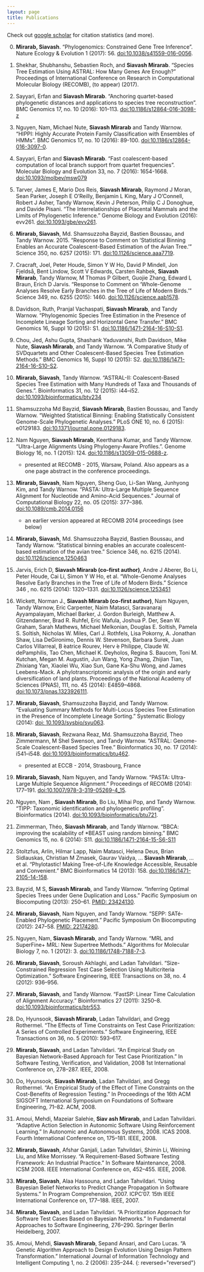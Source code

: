 ```yaml
---
layout: page
title: Publications
---
```


Check out [google scholar](http://scholar.google.com/citations?user=uxSj18QAAAAJ&hl=en) for citation statistics (and more).

0. **Mirarab, Siavash**. “Phylogenomics: Constrained Gene Tree Inference”. Nature Ecology & Evolution 1 (2017): 56. [doi:10.1038/s41559-016-0056](http://www.nature.com/articles/s41559-016-0056).

0. Shekhar, Shubhanshu, Sebastien Roch, and **Siavash Mirarab**. “Species Tree Estimation Using ASTRAL: How Many Genes Are Enough?” Proceedings of International Conference on Research in Computational Molecular Biology (RECOMB), (to appear) (2017).

0. Sayyari, Erfan and **Siavash Mirarab**. “Anchoring quartet-based phylogenetic distances and applications to species tree reconstruction”. BMC Genomics 17, no. 10  (2016):  101–113. [doi:10.1186/s12864-016-3098-z](http://doi.org/10.1186/s12864-016-3098-z) 

0. Nguyen, Nam, Michael Nute, **Siavash Mirarab** and Tandy Warnow.  “HIPPI: Highly Accurate Protein Family Classification with Ensembles of HMMs”. BMC Genomics 17, no. 10 (2016): 89-100. [doi:10.1186/s12864-016-3097-0](http://doi.org/10.1186/s12864-016-3097-0).

0. Sayyari, Erfan and **Siavash Mirarab**. “Fast coalescent-based computation of local branch support from quartet frequencies”. Molecular Biology and Evolution 33, no. 7 (2016): 1654-1668. [doi:10.1093/molbev/msw079](http://mbe.oxfordjournals.org/cgi/content/abstract/msw079?ijkey=OTHYAZPfjJsY2Ce&keytype=ref)

0. Tarver, James E, Mario Dos Reis, **Siavash Mirarab**, Raymond J Moran, Sean Parker, Joseph E O’Reilly, Benjamin L King, Mary J O’Connell, Robert J Asher, Tandy Warnow, Kevin J Peterson, Philip C J Donoghue, and Davide Pisani. “The Interrelationships of Placental Mammals and the Limits of Phylogenetic Inference.” Genome Biology and Evolution (2016): evv261. [doi:10.1093/gbe/evv261](http://gbe.oxfordjournals.org/cgi/content/long/evv261v1).

0. **Mirarab, Siavash**, Md. Shamsuzzoha Bayzid, Bastien Boussau, and Tandy Warnow. 2015. “Response to Comment on ‘Statistical Binning Enables an Accurate Coalescent-Based Estimation of the Avian Tree.’” Science 350, no. 6257 (2015): 171. [doi:10.1126/science.aaa7719](http://www.sciencemag.org/content/350/6257/171.2.abstract).

0. Cracraft, Joel, Peter Houde, Simon Y W Ho, David P Mindell, Jon Fjeldså, Bent Lindow, Scott V Edwards, Carsten Rahbek, **Siavash Mirarab**,
Tandy Warnow, M Thomas P Gilbert, Guojie Zhang, Edward L Braun, Erich D Jarvis. “Response to Comment on ‘Whole-Genome Analyses Resolve Early Branches in the Tree of Life of Modern Birds.’” Science 349, no. 6255 (2015): 1460. [doi:10.1126/science.aab1578](http://www.sciencemag.org/content/349/6255/1460.2.abstract).

0. Davidson, Ruth, Pranjal Vachaspati, **Siavash Mirarab**, and Tandy Warnow. “Phylogenomic Species Tree Estimation in the Presence of Incomplete Lineage Sorting and Horizontal Gene Transfer.” BMC Genomics 16, Suppl 10 (2015): S1. [doi:10.1186/1471-2164-16-S10-S1](http://www.biomedcentral.com/1471-2164/16/S10/S1).

0. Chou, Jed, Ashu Gupta, Shashank Yaduvanshi, Ruth Davidson, Mike Nute, **Siavash Mirarab**, and Tandy Warnow. “A Comparative Study of SVDquartets and Other Coalescent-Based Species Tree Estimation Methods.” BMC Genomics 16, Suppl 10 (2015): S2. [doi:10.1186/1471-2164-16-S10-S2](http://www.biomedcentral.com/1471-2164/16/S10/S2).

0. **Mirarab, Siavash**, Tandy Warnow. “ASTRAL-II: Coalescent-Based Species Tree Estimation with Many Hundreds of Taxa and Thousands of Genes.”. Bioinformatics 31, no. 12 (2015): i44–i52. [doi:10.1093/bioinformatics/btv234](http://bioinformatics.oxfordjournals.org/content/31/12/i44)

0. Shamsuzzoha Md Bayzid, **Siavash Mirarab**, Bastien Boussau, and Tandy Warnow. “Weighted Statistical Binning: Enabling Statistically Consistent Genome-Scale Phylogenetic Analyses.” PLoS ONE 10, no. 6 (2015): e0129183. [doi:10.1371/journal.pone.0129183](http://dx.doi.org/10.1371/journal.pone.0129183).

0. Nam Nguyen, **Siavash Mirarab**, Keerthana Kumar, and Tandy Warnow. “Ultra-Large Alignments Using Phylogeny-Aware Profiles.”. Genome Biology 16, no. 1 (2015): 124. [doi:10.1186/s13059-015-0688-z](http://genomebiology.com/2015/16/1/124).
   * presented at RECOMB - 2015, Warsaw, Poland. Also appears as a one page abstract in the conference proceedings.
    
0. **Mirarab, Siavash**, Nam Nguyen, Sheng Guo, Li-San Wang, Junhyong Kim, and Tandy Warnow. “PASTA: Ultra-Large Multiple Sequence Alignment for Nucleotide and Amino-Acid Sequences.” Journal of Computational Biology  22, no. 05 (2015): 377–386. [doi:10.1089/cmb.2014.0156](http://online.liebertpub.com/doi/abs/10.1089/cmb.2014.0156)
	* an earlier version appeared at RECOMB 2014 proceedings (see below) 

0. **Mirarab, Siavash**, Md. Shamsuzzoha Bayzid, Bastien Boussau, and Tandy Warnow. “Statistical binning enables an accurate coalescent-based estimation of the avian tree.” Science 346, no. 6215 (2014). [doi:10.1126/science.1250463](http://www.sciencemag.org/content/346/6215/1250463.full)

0. Jarvis, Erich D, **Siavash Mirarab (co-first author)**, Andre J Aberer, Bo Li, Peter Houde, Cai Li, Simon Y W Ho, et al. “Whole-Genome Analyses Resolve Early Branches in the Tree of Life of Modern Birds.” Science 346 , no. 6215 (2014): 1320–1331. [doi:10.1126/science.1253451](http://www.sciencemag.org/content/346/6215/1320.full)

0. Wickett, Norman J., **Siavash Mirarab (co-first author)**, Nam Nguyen, Tandy Warnow, Eric Carpenter, Naim Matasci, Saravanaraj Ayyampalayam, Michael Barker, J. Gordon Burleigh, Matthew A. Gitzendanner, Brad R. Ruhfel, Eric Wafula, Joshua P. Der, Sean W. Graham, Sarah Mathews, Michael Melkonian, Douglas E. Soltish, Pamela S. Soltish, Nicholas W. Miles, Carl J. Rothfels, Lisa Pokorny, A. Jonathan Shaw, Lisa DeGironimo, Dennis W. Stevenson, Barbara Surek, Juan Carlos Villarreal, B ́eatrice Rourev, Herv ́e Philippe, Claude W. dePamphilis, Tao Chen, Michael K. Deyholos, Regina S. Baucom, Toni M. Kutchan, Megan M. Augustin, Jun Wang, Yong Zhang, Zhijian Tian, Zhixiang Yan, Xiaolei Wu, Xiao Sun, Gane Ka-Shu Wong, and James Leebens-Mack. A phylotranscriptomic analysis of the origin and early diversification of land plants. Proceedings of the National Academy of Sciences (PNAS), 111, no. 45 (2014): E4859–4868. [doi:10.1073/pnas.1323926111](http://www.pnas.org/content/early/2014/10/28/1323926111).

0. **Mirarab, Siavash**, Shamsuzzoha Bayzid, and Tandy Warnow. “Evaluating Summary Methods for Multi-Locus Species Tree Estimation in the Presence of Incomplete Lineage Sorting.” Systematic Biology (2014): [doi: 10.1093/sysbio/syu063](http://sysbio.oxfordjournals.org/content/early/2014/10/13/sysbio.syu063).

0. **Mirarab, Siavash**, Rezwana Reaz, Md. Shamsuzzoha Bayzid, Theo Zimmermann, M Shel Swenson, and Tandy Warnow. “ASTRAL: Genome-Scale Coalescent-Based Species Tree.” Bioinformatics 30, no. 17 (2014): i541–i548. [doi:10.1093/bioinformatics/btu462](https://doi.org/10.1093/bioinformatics/btu462).
	* presented at ECCB - 2014, Strasbourg, France 

0. **Mirarab, Siavash**, Nam Nguyen, and Tandy Warnow. “PASTA: Ultra-Large Multiple Sequence Alignment.” Proceedings of RECOMB (2014): 177–191. [doi:10.1007/978-3-319-05269-4_15](http://dx.doi.org/10.1007/978-3-319-05269-4_15).

0. Nguyen, Nam , **Siavash Mirarab**, Bo Liu, Mihai Pop, and Tandy Warnow. “TIPP: Taxonomic identification and phylogenetic profiling”. Bioinformatics (2014). [doi:10.1093/bioinformatics/btu721](http://bioinformatics.oxfordjournals.org/content/30/24/3548.full.pdf).

0. Zimmerman, Théo, **Siavash Mirarab**, and Tandy Warnow. “BBCA: improving the scalability of *BEAST using random binning.” BMC Genomics 15, no. 6 (2014): S11. [doi:10.1186/1471-2164-15-S6-S11](http://www.biomedcentral.com/1471-2164/15/S6/S11) 

0. Stoltzfus, Arlin, Hilmar Lapp, Naim Matasci, Helena Deus, Brian Sidlauskas, Christian M Zmasek, Gaurav Vaidya, ... **Siavash Mirarab**, ... et al. “Phylotastic! Making Tree-of-Life Knowledge Accessible, Reusable and Convenient.” BMC Bioinformatics 14 (2013): 158. [doi:10.1186/1471-2105-14-158](http://www.biomedcentral.com/1471-2105/14/158).

0. Bayzid, M S, **Siavash Mirarab**, and Tandy Warnow. “Inferring Optimal Species Trees under Gene Duplication and Loss.” Pacific Symposium on Biocomputing (2013): 250–61. [PMID: 23424130](http://psb.stanford.edu/psb-online/proceedings/psb13/bayzid.pdf).

0. **Mirarab, Siavash**, Nam Nguyen, and Tandy Warnow. “SEPP: SATé-Enabled Phylogenetic Placement.” Pacific Symposium On Biocomputing (2012): 247–58. [PMID: 22174280](http://www.worldscientific.com/doi/pdf/10.1142/9789814366496_0024).

0. Nguyen, Nam, **Siavash Mirarab**, and Tandy Warnow. “MRL and SuperFine+ MRL: New Supertree Methods.” Algorithms for Molecular Biology 7, no. 1 (2012): 3. [doi:10.1186/1748-7188-7-3](http://www.almob.org/content/7/1/3/abstract).

0. **Mirarab, Siavash**, Soroush Akhlaghi, and Ladan Tahvildari. “Size-Constrained Regression Test Case Selection Using Multicriteria Optimization.” Software Engineering, IEEE Transactions on 38, no. 4 (2012): 936–956.

0. **Mirarab, Siavash**, and Tandy Warnow. “FastSP: Linear Time Calculation of Alignment Accuracy.” Bioinformatics 27 (2011): 3250–8. [doi:10.1093/bioinformatics/btr553](http://bioinformatics.oxfordjournals.org/content/27/23/3250.long).

0. Do, Hyunsook, **Siavash Mirarab**, Ladan Tahvildari, and Gregg Rothermel. “The Effects of Time Constraints on Test Case Prioritization: A Series of Controlled Experiments.” Software Engineering, IEEE Transactions on 36, no. 5 (2010): 593–617.

0. **Mirarab, Siavash**, and Ladan Tahvildari. “An Empirical Study on Bayesian Network-Based Approach for Test Case Prioritization.” In Software Testing, Verification, and Validation, 2008 1st International Conference on, 278–287. IEEE, 2008.

0. Do, Hyunsook, **Siavash Mirarab**, Ladan Tahvildari, and Gregg Rothermel. “An Empirical Study of the Effect of Time Constraints on the Cost-Benefits of Regression Testing.” In Proceedings of the 16th ACM SIGSOFT International Symposium on Foundations of Software Engineering, 71–82. ACM, 2008.

0. Amoui, Mehdi, Mazeiar Salehie, **Siav
ash Mirarab**, and Ladan Tahvildari. “Adaptive Action Selection in Autonomic Software Using Reinforcement Learning.” In Autonomic and Autonomous Systems, 2008. ICAS 2008. Fourth International Conference on, 175–181. IEEE, 2008.

0. **Mirarab, Siavash**, Afshar Ganjali, Ladan Tahvildari, Shimin Li, Weining Liu, and Mike Morrissey. “A Requirement-Based Software Testing Framework: An Industrial Practice.” In Software Maintenance, 2008. ICSM 2008. IEEE International Conference on, 452–455. IEEE, 2008.

0. **Mirarab, Siavash**, Alaa Hassouna, and Ladan Tahvildari. “Using Bayesian Belief Networks to Predict Change Propagation in Software Systems.” In Program Comprehension, 2007. ICPC’07. 15th IEEE International Conference on, 177–188. IEEE, 2007.

0. **Mirarab, Siavash**, and Ladan Tahvildari. “A Prioritization Approach for Software Test Cases Based on Bayesian Networks.” In Fundamental Approaches to Software Engineering, 276–290. Springer Berlin Heidelberg, 2007.

0. Amoui, Mehdi, **Siavash Mirarab**, Sepand Ansari, and Caro Lucas. “A Genetic Algorithm Approach to Design Evolution Using Design Pattern Transformation.” International Journal of Information Technology and Intelligent Computing 1, no. 2 (2006): 235–244.
{: reversed="reversed"}
